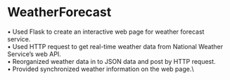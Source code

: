 # WeatherForecast
• Used Flask to create an interactive web page for weather forecast service.\
• Used HTTP request to get real-time weather data from National Weather Service’s web API.\
• Reorganized weather data in to JSON data and post by HTTP request.\
• Provided synchronized weather information on the web page.\
